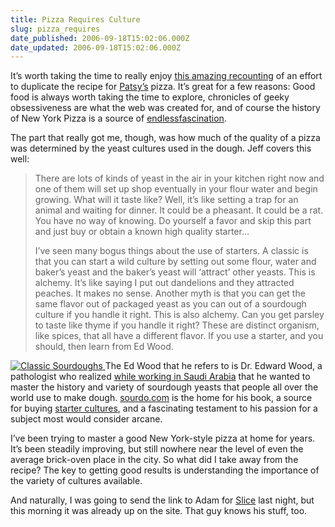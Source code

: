 ```yaml
---
title: Pizza Requires Culture
slug: pizza_requires
date_published: 2006-09-18T15:02:06.000Z
date_updated: 2006-09-18T15:02:06.000Z
---
```


It’s worth taking the time to really enjoy [this amazing recounting](http://www.think2020.com/jv/pizza.htm) of an effort to duplicate the recipe for [Patsy’s](http://newyork.citysearch.com/profile/7182722/) pizza. It’s great for a few reasons: Good food is always worth taking the time to explore, chronicles of geeky obsessiveness are what the web was created for, and of course the history of New York Pizza is a source of [endless](http://www.afullbelly.com/2004/03/new_york_pizza__1.html)[fascination](http://www.afullbelly.com/2004/03/new_york_pizza_.html).

The part that really got me, though, was how much of the quality of a pizza was determined by the yeast cultures used in the dough. Jeff covers this well:

> There are lots of kinds of yeast in the air in your kitchen right now and one of them will set up shop eventually in your flour water and begin growing. What will it taste like? Well, it’s like setting a trap for an animal and waiting for dinner. It could be a pheasant. It could be a rat. You have no way of knowing. Do yourself a favor and skip this part and just buy or obtain a known high quality starter…
> 
> I’ve seen many bogus things about the use of starters. A classic is that you can start a wild culture by setting out some flour, water and baker’s yeast and the baker’s yeast will ‘attract’ other yeasts. This is alchemy. It’s like saying I put out dandelions and they attracted peaches. It makes no sense. Another myth is that you can get the same flavor out of packaged yeast as you can out of a sourdough culture if you handle it right. This is also alchemy. Can you get parsley to taste like thyme if you handle it right? These are distinct organism, like spices, that all have a different flavor. If you use a starter, and you should, then learn from Ed Wood.

[![Classic Sourdoughs](http://www.dashes.com/anil/images/sourdoughs.jpg)
](http://www.amazon.com/exec/obidos/ASIN/1580083447/2020-20)The Ed Wood that he refers to is Dr. Edward Wood, a pathologist who realized [while working in Saudi Arabia](http://sourdo.com/who_we_are.html) that he wanted to master the history and variety of sourdough yeasts that people all over the world use to make dough. [sourdo.com](http://sourdo.com/) is the home for his book, a source for buying [starter cultures](http://sourdo.com/culture.htm), and a fascinating testament to his passion for a subject most would consider arcane.

I’ve been trying to master a good New York-style pizza at home for years. It’s been steadily improving, but still nowhere near the level of even the average brick-oven place in the city. So what did I take away from the recipe? The key to getting good results is understanding the importance of the variety of cultures available.

And naturally, I was going to send the link to Adam for [Slice](http://www.sliceny.com/) last night, but this morning it was already up on the site. That guy knows his stuff, too.
